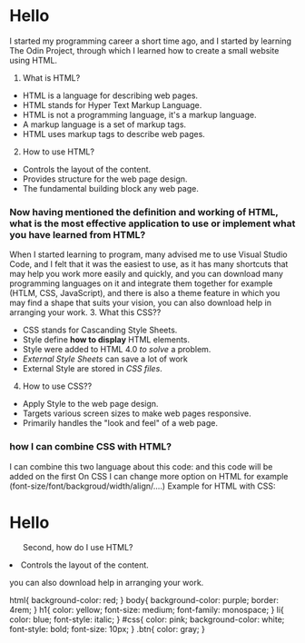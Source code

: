 # Hello
I started my programming career a short time ago, and I started by learning The Odin Project, through which I learned how to create a small website using HTML.
1. What is HTML?
- HTML is a language for describing web pages.
- HTML stands for Hyper Text Markup Language.
- HTML is not a programming language, it's a markup language.
- A markup language is a set of markup tags.
- HTML uses markup tags to describe web pages.
2. How to use HTML?
- Controls the layout of the content.
- Provides structure for the web page design.
- The fundamental building block any web page.
### Now having mentioned the definition and working of HTML, what is the most effective application to use or implement what you have learned from HTML?
When I started learning to program, many advised me to use Visual Studio Code, and I felt that it was the easiest to use, as it has many shortcuts that may help you work more easily and quickly, and you can download many programming languages on it and integrate them together for example (HTLM, CSS, JavaScript), and there is also a theme feature in which you may find a shape that suits your vision, you can also download help in arranging your work.
3. What this CSS??
- CSS stands for Cascanding Style Sheets.
- Style define **how to display** HTML elements.
- Style were added to HTML 4.0 *to solve* a problem.
- *External Style Sheets* can save a lot of work
- External Style are stored in *CSS files*.
4. How to use CSS??
- Apply Style to the web page design.
- Targets various screen sizes to make web pages responsive.
- Primarily handles the "look and feel" of a web page.
### how I can combine CSS with HTML?
I can combine this two language about this code: <link rel="stylesheet" href="(here enter the name of css name)"> and this code will be added on the first <head>
On CSS I can change more option on HTML for example (font-size/font/backgroud/width/align/....)
Example for HTML with CSS:
<!DOCTYPE html>
<html lang="en">
<head>
  <meta charset="UTF-8">
  <meta name="viewport" content="width=device-width, initial-scale=1.0">
  <meta http-equiv="X-UA-Compatible" content="ie=edge">
  <link rel="stylesheet" href="style.css"><!--css-->
  <title>What I do?</title>
</head>
<body>
<h1>Hello</h1>
<ul id="css">Second, how do I use HTML?</ul>
<li>Controls the layout of the content.</li>
<p class="btn"> you can also download help in arranging your work.</p>
</body>
</html>
html{
  background-color: red;
}
body{
  background-color: purple;
  border: 4rem;
}
h1{
  color: yellow;
  font-size: medium;
  font-family: monospace;
}
li{
  color: blue;
  font-style: italic;
}
#css{
color: pink;
background-color: white;
font-style: bold;
font-size: 10px;
}
.btn{
color: gray;
}
